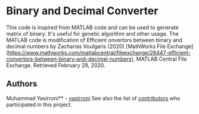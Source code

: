 # Binary and Decimal Converter
This code is inspired from MATLAB code and can be used to generate matrix of binary. It's useful for genetic algorithm and other usage. The MATLAB code is modification of Efficient onvertors between binary and decimal numbers by Zacharias Voulgaris (2020) [MathWorks File Exchange] (https://www.mathworks.com/matlabcentral/fileexchange/26447-efficient-convertors-between-binary-and-decimal-numbers), MATLAB Central File Exchange. Retrieved February 29, 2020.

## Authors
Muhammad Yasirroni** - [yasirroni](https://github.com/yasirroni)
See also the list of [contributors](https://github.com/yasirroni/bin-dec-converter/graphs/contributors) who participated in this project.
